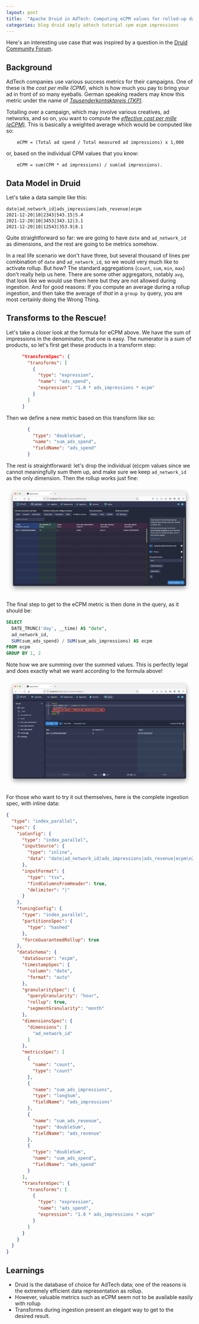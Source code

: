 ```yaml
---
layout: post
title:  "Apache Druid in AdTech: Computing eCPM values for rolled-up data"
categories: blog druid imply adtech tutorial cpm ecpm impressions
---
```


Here's an interesting use case that was inspired by a question in the [Druid Community Forum](https://www.druidforum.org/t/rollup-ingestion-on-weighted-metric/6945).

## Background

AdTech companies use various success metrics for their campaigns. One of these is the _cost per mille (CPM)_, which is how much you pay to bring your ad in front of so many eyeballs. German speaking readers may know this metric under the name of [_Tausenderkontaktpreis (TKP)_](https://omr.com/de/glossary/tausenderkontaktpreis-tkp/).

Totalling over a campaign, which may involve various creatives, ad networks, and so on, you want to compute the [_effective cost per mille (eCPM)_](https://www.applovin.com/blog/ad-tech-deconstructed-cpm-vs-ecpm/). This is basically a weighted average which would be computed like so:
```
    eCPM = (Total ad spend / Total measured ad impressions) x 1,000
```
or, based on the individual CPM values that you know:
```
    eCPM = sum(CPM * ad impressions) / sum(ad impressions).
```

## Data Model in Druid

Let's take a data sample like this:
```
date|ad_network_id|ads_impressions|ads_revenue|ecpm
2021-12-20|10|2343|543.15|5.4
2021-12-20|10|3453|343.12|3.1
2021-12-20|10|12543|353.9|8.1
```
Quite straightforward so far: we are going to have `date` and `ad_network_id` as dimensions, and the rest are going to be metrics somehow.

In a real life scenario we don't have three, but several thousand of lines per combination of `date` and `ad_network_id`, so we would very much like to activate rollup. But how? The standard aggregations (`count`, `sum`, `min`, `max`) don't really help us here. There are some other aggregators, notably `avg`, that look like we would use them here but they are not allowed during ingestion. And for good reasons: If you compute an average during a rollup ingestion, and then take the average of _that_ in a `group by` query, you are most certainly doing the Wrong Thing.

## Transforms to the Rescue!

Let's take a closer look at the formula for eCPM above. We have the sum of impressions in the denominator, that one is easy. The numerator is a sum of products, so let's first get these products in a transform step:
```json
      "transformSpec": {
        "transforms": [
          {
            "type": "expression",
            "name": "ads_spend",
            "expression": "1.0 * ads_impressions * ecpm"
          }
        ]
      }
```
Then we define a new metric based on this transform like so:
```json
        {
          "type": "doubleSum",
          "name": "sum_ads_spend",
          "fieldName": "ads_spend"
        }
```
The rest is straightforward: let's drop the individual (e)cpm values since we cannot meaningfully sum them up, and make sure we keep `ad_network_id` as the only dimension. Then the rollup works just fine:

![Final data schema](/assets/2021-12-31-1.jpg)

The final step to get to the eCPM metric is then done in the query, as it should be:
```sql
SELECT
  DATE_TRUNC('day', __time) AS "date",
  ad_network_id,
  SUM(sum_ads_spend) / SUM(sum_ads_impressions) AS ecpm
FROM ecpm
GROUP BY 1, 2
```
Note how we are summing over the summed values. This is perfectly legal and does exactly what we want according to the formula above!

![Querying the data](/assets/2021-12-31-2.jpg)

For those who want to try it out themselves, here is the complete ingestion spec, with inline data:
```json
{
  "type": "index_parallel",
  "spec": {
    "ioConfig": {
      "type": "index_parallel",
      "inputSource": {
        "type": "inline",
        "data": "date|ad_network_id|ads_impressions|ads_revenue|ecpm\n2021-12-20|10|2343|543.15|5.4\n2021-12-20|10|3453|343.12|3.1\n2021-12-20|10|12543|353.9|8.1"
      },
      "inputFormat": {
        "type": "tsv",
        "findColumnsFromHeader": true,
        "delimiter": "|"
      }
    },
    "tuningConfig": {
      "type": "index_parallel",
      "partitionsSpec": {
        "type": "hashed"
      },
      "forceGuaranteedRollup": true
    },
    "dataSchema": {
      "dataSource": "ecpm",
      "timestampSpec": {
        "column": "date",
        "format": "auto"
      },
      "granularitySpec": {
        "queryGranularity": "hour",
        "rollup": true,
        "segmentGranularity": "month"
      },
      "dimensionsSpec": {
        "dimensions": [
          "ad_network_id"
        ]
      },
      "metricsSpec": [
        {
          "name": "count",
          "type": "count"
        },
        {
          "name": "sum_ads_impressions",
          "type": "longSum",
          "fieldName": "ads_impressions"
        },
        {
          "name": "sum_ads_revenue",
          "type": "doubleSum",
          "fieldName": "ads_revenue"
        },
        {
          "type": "doubleSum",
          "name": "sum_ads_spend",
          "fieldName": "ads_spend"
        }
      ],
      "transformSpec": {
        "transforms": [
          {
            "type": "expression",
            "name": "ads_spend",
            "expression": "1.0 * ads_impressions * ecpm"
          }
        ]
      }
    }
  }
}
```

## Learnings

- Druid is the database of choice for AdTech data; one of the reasons is the extremely efficient data representation as rollup.
- However, valuable metrics such as eCPM seem not to be available easily with rollup
- Transforms during ingestion present an elegant way to get to the desired result. 
